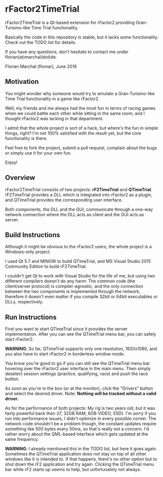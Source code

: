 # rFactor2TimeTrial

rFactor2TimeTrial is a Qt-based extension for rFactor2 providing Gran-Turismo-like Time Trial functionality.

Basically the code in this repository is stable, but it lacks some functionality. Check out the TODO list for details.

If you have any questions, don't hesitate to contact me under florian(at)marchal(dot)de.

Florian Marchal (flomar), June 2016

## Motivation

You might wonder why someone would try to emulate a Gran-Turismo-like Time Trial functionality in a game like rFactor2.

Well, my friends and me always had the most fun in terms of racing games when we could battle each other while sitting in the same room, and I thought rFactor2 was lacking in that department.

I admit that the whole project is sort of a hack, but where's the fun in simple things, right? I'm not 100% satisfied with the result yet, but the core functionality is there.

Feel free to fork the project, submit a pull request, complain about the bugs or simply use it for your own fun.

Enjoy!

## Overview

rFactor2TimeTrial consists of two projects: **rF2TimeTrial** and **QTimeTrial**. rF2TimeTrial provides a DLL which is integrated into rFactor2 as a plugin, and QTimeTrial provides the corresponding user interface.

Both components, the DLL and the GUI, communicate through a one-way network connection where the DLL acts as client and the GUI acts as server.

## Build Instructions

Although it might be obvious to the rFactor2 users, the whole project is a Windows-only project.

I used Qt 5.7 and MINGW to build QTimeTrial, and MS Visual Studio 2015 Community Edition to build rF2TimeTrial.

I couldn't get Qt to work with Visual Studio for the life of me, but using two different compilers doesn't do any harm: The common code (the client/server protocol) is compiler-agnostic, and the only connection between the two components is implemented through the network, therefore it doesn't even matter if you compile 32bit or 64bit executables or DLLs, respectively.

## Run Instructions

First you want to start QTimeTrial since it provides the server implementation. After you can see the QTimeTrial menu bar, you can safely start rFactor2.

**WARNING**: So far, QTimeTrial supports only one resolution, 1920x1080, and you also have to start rFactor2 in borderless window mode.

You know you're good to go if you can still see the QTimeTrial menu bar hovering over the rFactor2 user interface in the main menu. Then simply deselect session settings (practice, qualifying, race) and push the race button.

As soon as you're in the box (or at the monitor), click the "Drivers" button and select the desired driver. Note: **Nothing will be tracked without a valid driver.**

As for the performance of both projects: My rig is two years old, but it was fairly powerful back then (i7, 32GB RAM, 6GB VIDEO, SSD). I'm sorry if you run into performance issues, I didn't optimize in every possible corner. The network code shouldn't be a problem though, the constant updates require something like 500 bytes every 50ms, so that's really not a concern. I'd rather worry about the QML-based interface which gets updated at the same frequency.

**WARNING**: I already mentioned this in the TODO list, but here it goes again. Sometimes the QTimeTrial application does not stay on top of all other windows like it is intended to. If that happens, there's no other option but to shut down the rF2 application and try again. Clicking the QTimeTrial menu bar while rF2 starts up seems to help, but unfortunately not always.